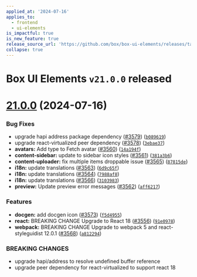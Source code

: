```yaml
---
applied_at: '2024-07-16'
applies_to:
  - frontend
  - ui-elements
is_impactful: true
is_new_feature: true
release_source_url: 'https://github.com/box/box-ui-elements/releases/tag/v21.0.0'
collapse: true
---
```


# Box UI Elements `v21.0.0` released

# [21.0.0][1] (2024-07-16)

### Bug Fixes

* upgrade hapi address package dependency ([#3579][2]) ([`b089619`][3])
* upgrade react-virtualized peer dependency ([#3578][4]) ([`3ebae37`][5])
* **avatars:** Add type to Fetch avatar ([#3560][6]) ([`14a194f`][7])
* **content-sidebar:** update to sidebar icon styles ([#3561][8]) ([`381a3b6`][9])
* **content-uploader:** fix multiple items droppable issue ([#3565][10]) ([`87815de`][11])
* **i18n:** update translations ([#3563][12]) ([`6d9c65f`][13])
* **i18n:** update translations ([#3564][14]) ([`7988af8`][15])
* **i18n:** update translations ([#3566][16]) ([`3103983`][17])
* **preview:** Update preview error messages ([#3562][18]) ([`aff6217`][19])

### Features

* **docgen:** add docgen icon ([#3573][20]) ([`f5d4955`][21])
* **react:** BREAKING CHANGE Upgrade to React 18 ([#3556][22]) ([`91e0978`][23])
* **webpack:** BREAKING CHANGE Upgrade to webpack 5 and react-styleguidist 12.0.1 ([#3568][24]) ([`a812294`][25])

### BREAKING CHANGES

* upgrade hapi/address to resolve undefined buffer reference
* upgrade peer dependency for react-virtualized to support react 18

[1]: https://github.com/box/box-ui-elements/compare/v20.0.0...v21.0.0

[2]: https://github.com/box/box-ui-elements/issues/3579

[3]: https://github.com/box/box-ui-elements/commit/b0896194b79263ab60b47363abfbb98258244a47

[4]: https://github.com/box/box-ui-elements/issues/3578

[5]: https://github.com/box/box-ui-elements/commit/3ebae376521ab8a4232005bae32e81c2b82da903

[6]: https://github.com/box/box-ui-elements/issues/3560

[7]: https://github.com/box/box-ui-elements/commit/14a194f449018932134cc5df741ecd36c774a321

[8]: https://github.com/box/box-ui-elements/issues/3561

[9]: https://github.com/box/box-ui-elements/commit/381a3b642b0148553c6f65cea159b0718271117a

[10]: https://github.com/box/box-ui-elements/issues/3565

[11]: https://github.com/box/box-ui-elements/commit/87815de94e8fb607f24a0e17750ffbaa2e713125

[12]: https://github.com/box/box-ui-elements/issues/3563

[13]: https://github.com/box/box-ui-elements/commit/6d9c65f0054d329a20a65ef814b9c0e867c9baf7

[14]: https://github.com/box/box-ui-elements/issues/3564

[15]: https://github.com/box/box-ui-elements/commit/7988af8eb56a8e6e5abf8bb07d53f3250b148cf5

[16]: https://github.com/box/box-ui-elements/issues/3566

[17]: https://github.com/box/box-ui-elements/commit/310398302abd67bb48dbf5317dc858f054b0cc16

[18]: https://github.com/box/box-ui-elements/issues/3562

[19]: https://github.com/box/box-ui-elements/commit/aff6217671d25015d314813295b871facfb8a9cc

[20]: https://github.com/box/box-ui-elements/issues/3573

[21]: https://github.com/box/box-ui-elements/commit/f5d49554683c965335366ba0f7f34771cec4d4d4

[22]: https://github.com/box/box-ui-elements/issues/3556

[23]: https://github.com/box/box-ui-elements/commit/91e09787c545194ef61cb057e74df7dfd111728b

[24]: https://github.com/box/box-ui-elements/issues/3568

[25]: https://github.com/box/box-ui-elements/commit/a81229420c1a133145c9899efe908a080f59bd9f
